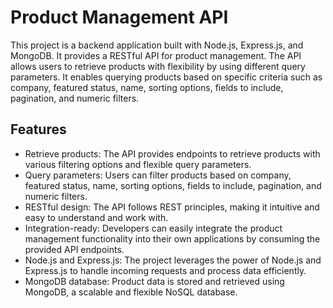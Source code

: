 # Product Management API

This project is a backend application built with Node.js, Express.js, and MongoDB. It provides a RESTful API for product management. The API allows users to retrieve products with flexibility by using different query parameters. It enables querying products based on specific criteria such as company, featured status, name, sorting options, fields to include, pagination, and numeric filters.

## Features

- Retrieve products: The API provides endpoints to retrieve products with various filtering options and flexible query parameters.
- Query parameters: Users can filter products based on company, featured status, name, sorting options, fields to include, pagination, and numeric filters.
- RESTful design: The API follows REST principles, making it intuitive and easy to understand and work with.
- Integration-ready: Developers can easily integrate the product management functionality into their own applications by consuming the provided API endpoints.
- Node.js and Express.js: The project leverages the power of Node.js and Express.js to handle incoming requests and process data efficiently.
- MongoDB database: Product data is stored and retrieved using MongoDB, a scalable and flexible NoSQL database.
